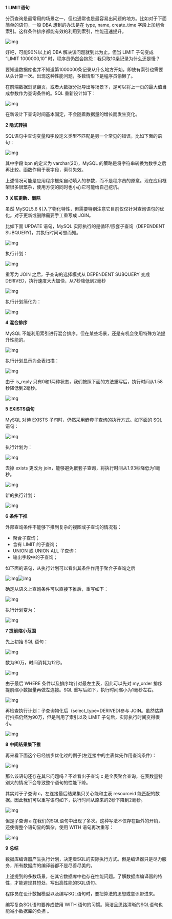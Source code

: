 **1 LIMIT语句**

分页查询是最常用的场景之一，但也通常也是最容易出问题的地方。比如对于下面简单的语句，一般 DBA 想到的办法是在 type, name, create_time 字段上加组合索引。这样条件排序都能有效的利用到索引，性能迅速提升。

![img](https://mmbiz.qpic.cn/mmbiz_png/UtWdDgynLdYgtsE9alsWhXpq0bGJMBXpl8HoNCJibsWKFNTDX9OEF4bDrQ6JY1pohRxFrgNl8xiawbr5EcksicdBg/640?wx_fmt=png&tp=webp&wxfrom=5&wx_lazy=1&wx_co=1)

好吧，可能90%以上的 DBA 解决该问题就到此为止。但当 LIMIT 子句变成 “LIMIT 1000000,10” 时，程序员仍然会抱怨：我只取10条记录为什么还是慢？

要知道数据库也并不知道第1000000条记录从什么地方开始，即使有索引也需要从头计算一次。出现这种性能问题，多数情形下是程序员偷懒了。

在前端数据浏览翻页，或者大数据分批导出等场景下，是可以将上一页的最大值当成参数作为查询条件的。SQL 重新设计如下：

![img](https://mmbiz.qpic.cn/mmbiz_png/UtWdDgynLdYgtsE9alsWhXpq0bGJMBXp2pbeonsxvgdNz8hCYeBWP7Zlgia9wNFCXt9dkgE3wmyA8djjM4cuWmA/640?wx_fmt=png&tp=webp&wxfrom=5&wx_lazy=1&wx_co=1)

在新设计下查询时间基本固定，不会随着数据量的增长而发生变化。

**2 隐式转换**

SQL语句中查询变量和字段定义类型不匹配是另一个常见的错误。比如下面的语句：

![img](https://mmbiz.qpic.cn/mmbiz_png/UtWdDgynLdYgtsE9alsWhXpq0bGJMBXpXp5PX1qrW2sNYQw8O8KTBxe35F7eOeicRQccyU4MRatoalotRicXVe8w/640?wx_fmt=png&tp=webp&wxfrom=5&wx_lazy=1&wx_co=1)

其中字段 bpn 的定义为 varchar(20)，MySQL 的策略是将字符串转换为数字之后再比较。函数作用于表字段，索引失效。

上述情况可能是应用程序框架自动填入的参数，而不是程序员的原意。现在应用框架很多很繁杂，使用方便的同时也小心它可能给自己挖坑。

**3 关联更新、删除**

虽然 MySQL5.6 引入了物化特性，但需要特别注意它目前仅仅针对查询语句的优化。对于更新或删除需要手工重写成 JOIN。

比如下面 UPDATE 语句，MySQL 实际执行的是循环/嵌套子查询（DEPENDENT SUBQUERY)，其执行时间可想而知。

![img](https://mmbiz.qpic.cn/mmbiz_png/UtWdDgynLdYgtsE9alsWhXpq0bGJMBXpcAwibxcLaUEADKq3ec5uxbfkIujy3mSLlkA4fU6SRQVZxcZEhHAdtHw/640?wx_fmt=png&tp=webp&wxfrom=5&wx_lazy=1&wx_co=1)

执行计划：

![img](https://mmbiz.qpic.cn/mmbiz_png/UtWdDgynLdYgtsE9alsWhXpq0bGJMBXpok8sCYby71edCLMiazNrIYXgjMuDCrg8TDfqtHJibFKibNUBriaDdfAj9A/640?wx_fmt=png&tp=webp&wxfrom=5&wx_lazy=1&wx_co=1)

重写为 JOIN 之后，子查询的选择模式从 DEPENDENT SUBQUERY 变成 DERIVED，执行速度大大加快，从7秒降低到2毫秒

![img](https://mmbiz.qpic.cn/mmbiz_png/UtWdDgynLdYgtsE9alsWhXpq0bGJMBXpKsfUm7nsaq7uIIaF0vOZjTGfKU8NxrgXbGzyjEpibCFXn9DYzkrb00w/640?wx_fmt=png&tp=webp&wxfrom=5&wx_lazy=1&wx_co=1)

执行计划简化为：

![img](https://mmbiz.qpic.cn/mmbiz_png/UtWdDgynLdYgtsE9alsWhXpq0bGJMBXpianfM9YWcovlrY08VeWnuXY7iaowsX5F8FCalP09ia29aLb8mRiaYYniawg/640?wx_fmt=png&tp=webp&wxfrom=5&wx_lazy=1&wx_co=1)

**4 混合排序**

MySQL 不能利用索引进行混合排序。但在某些场景，还是有机会使用特殊方法提升性能的。

![img](https://mmbiz.qpic.cn/mmbiz_png/UtWdDgynLdYgtsE9alsWhXpq0bGJMBXpuAWZibdpiajsWyPXPwKws8tdS5A93nzwMbmm5lZMgEje0Ig4fsYibBicww/640?wx_fmt=png&tp=webp&wxfrom=5&wx_lazy=1&wx_co=1)

执行计划显示为全表扫描：

![img](https://mmbiz.qpic.cn/mmbiz_png/UtWdDgynLdYgtsE9alsWhXpq0bGJMBXpkyU5XCibOM4Buia3eNodia7bnEWSOLZ2lhb8fWOjsT8K7khsjVYGdnHbQ/640?wx_fmt=png&tp=webp&wxfrom=5&wx_lazy=1&wx_co=1)

由于 is_reply 只有0和1两种状态，我们按照下面的方法重写后，执行时间从1.58秒降低到2毫秒。

![img](https://mmbiz.qpic.cn/mmbiz_png/UtWdDgynLdYgtsE9alsWhXpq0bGJMBXpvRvzHCkvlibBWOrqsVUjBQ79KVNwGxv3EiaUj4GhoQvgOEeA0s3dtJng/640?wx_fmt=png&tp=webp&wxfrom=5&wx_lazy=1&wx_co=1)

**5** **EXISTS语句**

MySQL 对待 EXISTS 子句时，仍然采用嵌套子查询的执行方式。如下面的 SQL 语句：

![img](https://mmbiz.qpic.cn/mmbiz_png/UtWdDgynLdYgtsE9alsWhXpq0bGJMBXp6AxFhHeQdrdKKx7lYNEwF6zbKibSPdxUURpuMSE2aCoZVm9P3095GCg/640?wx_fmt=png&tp=webp&wxfrom=5&wx_lazy=1&wx_co=1)

执行计划为：

![img](https://mmbiz.qpic.cn/mmbiz_png/UtWdDgynLdYgtsE9alsWhXpq0bGJMBXpvYIsFTLVjnuCiclicLiaMuw4Uy8WKTaiaLWHzKj7TlRXT0q2GeRSntj30Q/640?wx_fmt=png&tp=webp&wxfrom=5&wx_lazy=1&wx_co=1)

去掉 exists 更改为 join，能够避免嵌套子查询，将执行时间从1.93秒降低为1毫秒。

![img](https://mmbiz.qpic.cn/mmbiz_png/UtWdDgynLdYgtsE9alsWhXpq0bGJMBXpOB4HPxzhvt7VdTQPj4JI0A1dGdMs6awt2NZX7UqHJB8LvYWcd3Arsg/640?wx_fmt=png&tp=webp&wxfrom=5&wx_lazy=1&wx_co=1)

新的执行计划：

![img](https://mmbiz.qpic.cn/mmbiz_png/UtWdDgynLdYgtsE9alsWhXpq0bGJMBXpumwajBqicZIm9vLAwGVR00bBlR2fq7IsWHhQRy0x9pdz8tZAPyNQpibg/640?wx_fmt=png&tp=webp&wxfrom=5&wx_lazy=1&wx_co=1)

**6 条件下推**

外部查询条件不能够下推到复杂的视图或子查询的情况有：

- 聚合子查询；
- 含有 LIMIT 的子查询；
- UNION 或 UNION ALL 子查询；
- 输出字段中的子查询；

如下面的语句，从执行计划可以看出其条件作用于聚合子查询之后

![img](https://mmbiz.qpic.cn/mmbiz_png/UtWdDgynLdYgtsE9alsWhXpq0bGJMBXpQP4wkhBFG8IXRpURfxu17vXiaxUQ1wsiclCtzH5JzeRGDvw1NMyJXVRg/640?wx_fmt=png&tp=webp&wxfrom=5&wx_lazy=1&wx_co=1)![img](https://mmbiz.qpic.cn/mmbiz_png/UtWdDgynLdYgtsE9alsWhXpq0bGJMBXpZP5hSEP7cFlNLVjRD7JYUktCQWHc4f6zkLjowRj7zWSQXHwMX8LRYw/640?wx_fmt=png&tp=webp&wxfrom=5&wx_lazy=1&wx_co=1)

确定从语义上查询条件可以直接下推后，重写如下：

![img](https://mmbiz.qpic.cn/mmbiz_png/UtWdDgynLdYgtsE9alsWhXpq0bGJMBXpq49eBeoAffh7u5mupy0DSzSTqFeS6libprFhXkYNI2p6ibuWPTG4Wmrg/640?wx_fmt=png&tp=webp&wxfrom=5&wx_lazy=1&wx_co=1)

执行计划变为：

![img](https://mmbiz.qpic.cn/mmbiz_png/UtWdDgynLdYgtsE9alsWhXpq0bGJMBXpNuUxkd2y2icDgWCNqS7r1au5o51NkkNDfvgc3p4by0dBMmzjpHWgzJw/640?wx_fmt=png&tp=webp&wxfrom=5&wx_lazy=1&wx_co=1)

**7 提前缩小范围**

先上初始 SQL 语句：

![img](https://mmbiz.qpic.cn/mmbiz_png/UtWdDgynLdYgtsE9alsWhXpq0bGJMBXpiapicXampaPKSia7DUwhcS61U18uIpvhdotniabOicy7qkD1DhVFHP4bKibA/640?wx_fmt=png&tp=webp&wxfrom=5&wx_lazy=1&wx_co=1)

数为90万，时间消耗为12秒。

![img](https://mmbiz.qpic.cn/mmbiz_png/UtWdDgynLdYgtsE9alsWhXpq0bGJMBXp37V0EAwIlicCFl4wWYNkdRibpH6d8cbU52SIWQ0axWcyZXkLS1N3C3ag/640?wx_fmt=png&tp=webp&wxfrom=5&wx_lazy=1&wx_co=1)

由于最后 WHERE 条件以及排序均针对最左主表，因此可以先对 my_order 排序提前缩小数据量再做左连接。SQL 重写后如下，执行时间缩小为1毫秒左右。

![img](https://mmbiz.qpic.cn/mmbiz_png/UtWdDgynLdYgtsE9alsWhXpq0bGJMBXpma6rNrIVyTV87nMdmwiauMKyevwmYEj7tcJJW0HFDcejAPc93fH0N4Q/640?wx_fmt=png&tp=webp&wxfrom=5&wx_lazy=1&wx_co=1)

再检查执行计划：子查询物化后（select_type=DERIVED)参与 JOIN。虽然估算行扫描仍然为90万，但是利用了索引以及 LIMIT 子句后，实际执行时间变得很小。

![img](https://mmbiz.qpic.cn/mmbiz_png/UtWdDgynLdYgtsE9alsWhXpq0bGJMBXpQCEaTV3jPkL6bhHQNVDSF3AicjLKwsI3lhI38WCRtNtGx2wG2EeR6Tw/640?wx_fmt=png&tp=webp&wxfrom=5&wx_lazy=1&wx_co=1)

**8** **中间结果集下推**

再来看下面这个已经初步优化过的例子(左连接中的主表优先作用查询条件)：

![img](https://mmbiz.qpic.cn/mmbiz_png/UtWdDgynLdYgtsE9alsWhXpq0bGJMBXpldHAicNhSU113BdMx0PzmB006zpAeCIyBLZHZvDSvTj1qia6cCbwOmfg/640?wx_fmt=png&tp=webp&wxfrom=5&wx_lazy=1&wx_co=1)

那么该语句还存在其它问题吗？不难看出子查询 c 是全表聚合查询，在表数量特别大的情况下会导致整个语句的性能下降。

其实对于子查询 c，左连接最后结果集只关心能和主表 resourceid 能匹配的数据。因此我们可以重写语句如下，执行时间从原来的2秒下降到2毫秒。

![img](https://mmbiz.qpic.cn/mmbiz_png/UtWdDgynLdYgtsE9alsWhXpq0bGJMBXpYzjvTWMSicPtRsic2jZ3lB9oPcfPQjTdhSo4Jic2UWQ9FT3ZemG4OLTDA/640?wx_fmt=png&tp=webp&wxfrom=5&wx_lazy=1&wx_co=1)

但是子查询 a 在我们的SQL语句中出现了多次。这种写法不仅存在额外的开销，还使得整个语句显的繁杂。使用 WITH 语句再次重写：

![img](https://mmbiz.qpic.cn/mmbiz_png/UtWdDgynLdYgtsE9alsWhXpq0bGJMBXpP7khx3kicVucvATHkMasoJQRrk4ETuzWtzgOPeeJ75x9kXicfz4kMUBQ/640?wx_fmt=png&tp=webp&wxfrom=5&wx_lazy=1&wx_co=1)

**9** **总结**

数据库编译器产生执行计划，决定着SQL的实际执行方式。但是编译器只是尽力服务，所有数据库的编译器都不是尽善尽美的。

上述提到的多数场景，在其它数据库中也存在性能问题。了解数据库编译器的特性，才能避规其短处，写出高性能的SQL语句。

程序员在设计数据模型以及编写SQL语句时，要把算法的思想或意识带进来。

编写复杂SQL语句要养成使用 WITH 语句的习惯。简洁且思路清晰的SQL语句也能减小数据库的负担 。